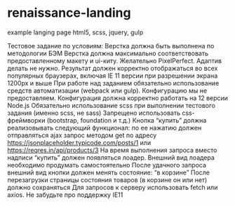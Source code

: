 # renaissance-landing
example langing page html5, scss, jquery, gulp

Тестовое задание по условиям: 
Верстка должна быть выполнена по методологии БЭМ
Верстка должна максимально соответствовать предоставленному макету и ui-киту. Желательно PixelPerfect. Адаптив делать не нужно.
Результат должен корректно отображаться во всех популярных браузерах, включая IE 11 версии при разрешении экрана 1200px и выше
При работе над заданием обязательно использование средств автоматизации (webpack или gulp). Конфигурацию мы не предоставляем. Конфигурация должна корректно работать на 12 версии Node.js
Обязательно использование scss при выполнении тестового задания (именно scss, не sass)
Запрещено использовать css-фреймворки (bootstrap, foundation и т.д.)
Кнопка “купить” должна реализовывать следующий функционал:
по ее нажатию должен отправляться ajax запрос методом get по адресу https://jsonplaceholder.typicode.com/posts/1 или https://reqres.in/api/products/3
На время выполнения запроса вместо надписи “купить” должен появляться лоадер. Внешний вид лоадера необходимо продумать самостоятельно
После удачного запроса внешний вид кнопки должен менять состояние: “в корзине”
После перезагрузки страницы состояния товаров (в корзине он или нет) должно сохраняться
Для запросов к серверу использовать fetch или axios. Не забудьте про поддержку IE11
